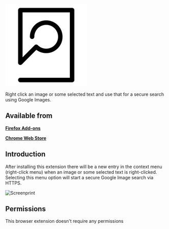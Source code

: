 ![Quick Image Search](icon.svg)

Right click an image or some selected text and use that for a secure search using Google Images.

Available from
---
**[Firefox Add-ons](https://addons.mozilla.org/en-US/firefox/addon/quick-image-search/)**

**[Chrome Web Store](https://chrome.google.com/webstore/detail/quick-image-search/ihbfgploaolhdcfohgmkgeelahfghngd)**

Introduction
---
After installing this extension there will be a new entry in the context menu (right-click menu) 
when an image or some selected text is right-clicked. Selecting this menu option will start a secure Google Image search via HTTPS.

![Screenprint](https://i.imgur.com/01Jeu4c.png)

Permissions
---
This browser extension doesn't require any permissions


